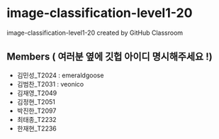 # image-classification-level1-20
image-classification-level1-20 created by GitHub Classroom

## Members ( 여러분 옆에 깃헙 아이디 명시해주세요 !) 

* 김민성_T2024	: emeraldgoose
* 김범찬_T2031	: veonico
* 김재영_T2049	
* 김정현_T2051	
* 박진한_T2097	
* 최태종_T2232	
* 한재현_T2236
